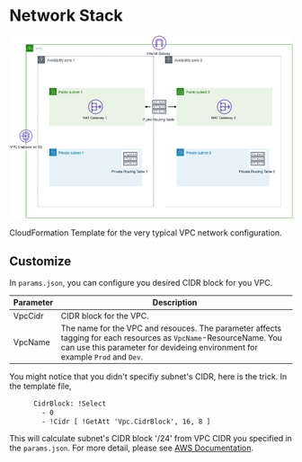 # Network Stack
![AWS Network](../images/network.jpg "Network")

CloudFormation Template for the very typical VPC network configuration. 

## Customize
In `params.json`, you can configure you desired CIDR block for you VPC. 


| Parameter | Description |
----|---- 
| VpcCidr | CIDR block for the VPC. |
| VpcName | The name for the VPC and resouces. The parameter affects tagging for each resources as `VpcName`-ResourceName. You can use this parameter for devideing environment for example `Prod` and `Dev`. |  

You might notice that you didn't specifiy subnet's CIDR, here is the trick. In the template file,
```
      CidrBlock: !Select
        - 0
        - !Cidr [ !GetAtt 'Vpc.CidrBlock', 16, 8 ]
```

This will calculate subnet's CIDR block '/24' from VPC CIDR you specified in the `params.json`. For more detail, please see [AWS Documentation](https://docs.aws.amazon.com/AWSCloudFormation/latest/UserGuide/intrinsic-function-reference-cidr.html).